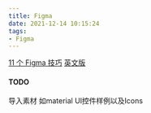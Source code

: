 ```yaml
---
title: Figma
date: 2021-12-14 10:15:24
tags:
- Figma
---
```

[11 个 Figma 技巧](https://www.uisdc.com/11-figma-tricks-wish-i-knew-1) [英文版](https://uxdesign.cc/10-figma-tricks-i-wish-i-knew-earlier-698e66a893f8)

#### TODO
导入素材 如material UI控件样例以及Icons
